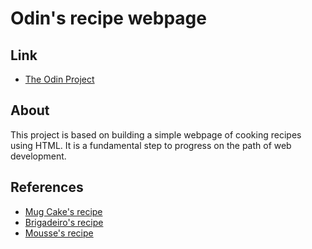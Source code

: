 # Odin's recipe webpage

## Link

- [The Odin Project](https://www.theodinproject.com)

## About 

This project is based on building a simple webpage of cooking recipes using HTML. It is a fundamental step to progress on the path of web development.

## References

- [Mug Cake's recipe](https://www.tudogostoso.com.br)
- [Brigadeiro's recipe](https://www.tudogostoso.com.br)
- [Mousse's recipe](https://www.anamariabraga.globo.com)
